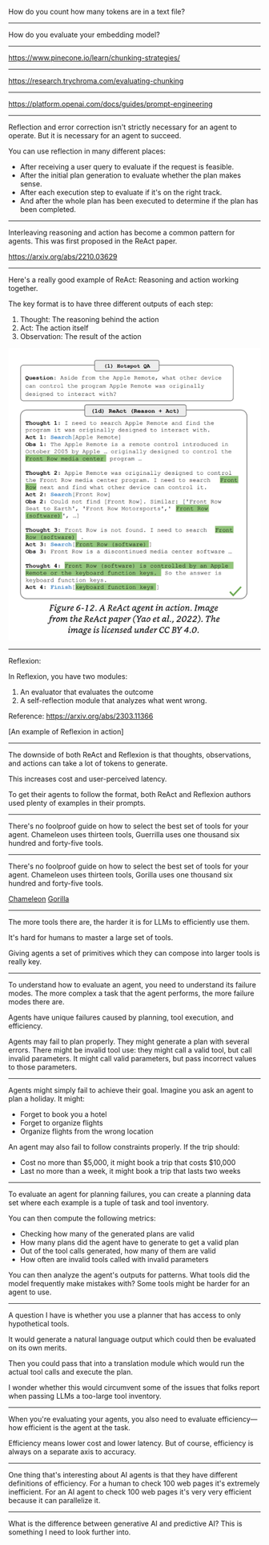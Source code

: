 How do you count how many tokens are in a text file?

---

How do you evaluate your embedding model?

---

https://www.pinecone.io/learn/chunking-strategies/

---

https://research.trychroma.com/evaluating-chunking

---

https://platform.openai.com/docs/guides/prompt-engineering

---

Reflection and error correction isn't strictly necessary for an agent to operate. But it is necessary for an agent to succeed.

You can use reflection in many different places:

- After receiving a user query to evaluate if the request is feasible.
- After the initial plan generation to evaluate whether the plan makes sense.
- After each execution step to evaluate if it's on the right track.
- And after the whole plan has been executed to determine if the plan has been completed.

---

Interleaving reasoning and action has become a common pattern for agents. This was first proposed in the ReAct paper.

https://arxiv.org/abs/2210.03629

---

Here's a really good example of ReAct: Reasoning and action working together.

The key format is to have three different outputs of each step:

1. Thought: The reasoning behind the action
2. Act: The action itself
3. Observation: The result of the action

![A ReAct agent in action](image-1.png)

---

Reflexion:

In Reflexion, you have two modules:

1. An evaluator that evaluates the outcome
2. A self-reflection module that analyzes what went wrong.

Reference: https://arxiv.org/abs/2303.11366

[An example of Reflexion in action]

---

The downside of both ReAct and Reflexion is that thoughts, observations, and actions can take a lot of tokens to generate.

This increases cost and user-perceived latency.

To get their agents to follow the format, both ReAct and Reflexion authors used plenty of examples in their prompts.

---

There's no foolproof guide on how to select the best set of tools for your agent. Chameleon uses thirteen tools, Guerrilla uses one thousand six hundred and forty-five tools.

---

There's no foolproof guide on how to select the best set of tools for your agent. Chameleon uses thirteen tools, Gorilla uses one thousand six hundred and forty-five tools.

[Chameleon](https://arxiv.org/abs/2304.09842)
[Gorilla](https://arxiv.org/abs/2305.15334)

---

The more tools there are, the harder it is for LLMs to efficiently use them.

It's hard for humans to master a large set of tools.

Giving agents a set of primitives which they can compose into larger tools is really key.

---

To understand how to evaluate an agent, you need to understand its failure modes. The more complex a task that the agent performs, the more failure modes there are.

Agents have unique failures caused by planning, tool execution, and efficiency.

Agents may fail to plan properly. They might generate a plan with several errors. There might be invalid tool use: they might call a valid tool, but call invalid parameters. It might call valid parameters, but pass incorrect values to those parameters.

---

Agents might simply fail to achieve their goal. Imagine you ask an agent to plan a holiday. It might:

- Forget to book you a hotel
- Forget to organize flights
- Organize flights from the wrong location

An agent may also fail to follow constraints properly. If the trip should:

- Cost no more than $5,000, it might book a trip that costs $10,000
- Last no more than a week, it might book a trip that lasts two weeks

---

To evaluate an agent for planning failures, you can create a planning data set where each example is a tuple of task and tool inventory.

You can then compute the following metrics:

- Checking how many of the generated plans are valid
- How many plans did the agent have to generate to get a valid plan
- Out of the tool calls generated, how many of them are valid
- How often are invalid tools called with invalid parameters

You can then analyze the agent's outputs for patterns. What tools did the model frequently make mistakes with? Some tools might be harder for an agent to use.

---

A question I have is whether you use a planner that has access to only hypothetical tools.

It would generate a natural language output which could then be evaluated on its own merits.

Then you could pass that into a translation module which would run the actual tool calls and execute the plan.

I wonder whether this would circumvent some of the issues that folks report when passing LLMs a too-large tool inventory.

---

When you're evaluating your agents, you also need to evaluate efficiency—how efficient is the agent at the task.

Efficiency means lower cost and lower latency. But of course, efficiency is always on a separate axis to accuracy.

---

One thing that's interesting about AI agents is that they have different definitions of efficiency. For a human to check 100 web pages it's extremely inefficient. For an AI agent to check 100 web pages it's very very efficient because it can parallelize it.

---

What is the difference between generative AI and predictive AI? This is something I need to look further into.
